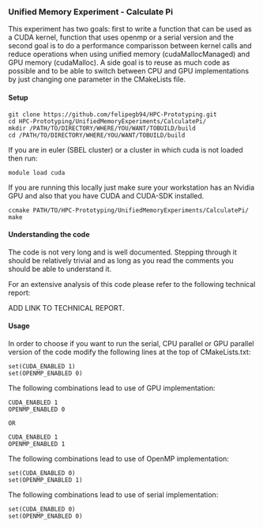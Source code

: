 ### Unified Memory Experiment - Calculate Pi

This experiment has two goals: first to write a function that can be used as a CUDA kernel, function that uses openmp or a serial version and the second goal is to do a performance comparisson between kernel calls and reduce operations when using unified memory (cudaMallocManaged) and GPU memory (cudaMalloc). A side goal is to reuse as much code as possible and to be able to switch between CPU and GPU implementations by just changing one parameter in the CMakeLists file.

#### Setup
```
git clone https://github.com/felipegb94/HPC-Prototyping.git
cd HPC-Prototyping/UnifiedMemoryExperiments/CalculatePi/
mkdir /PATH/TO/DIRECTORY/WHERE/YOU/WANT/TOBUILD/build
cd /PATH/TO/DIRECTORY/WHERE/YOU/WANT/TOBUILD/build
```
If you are in euler (SBEL cluster) or a cluster in which cuda is not loaded then run:

```
module load cuda
```

If you are running this locally just make sure your workstation has an Nvidia GPU and also that you have CUDA and CUDA-SDK installed.

```
ccmake PATH/TO/HPC-Prototyping/UnifiedMemoryExperiments/CalculatePi/
make
```

#### Understanding the code

The code is not very long and is well documented. Stepping through it should be relatively trivial and as long as you read the comments you should be able to understand it. 

For an extensive analysis of this code please refer to the following technical report: 

ADD LINK TO TECHNICAL REPORT.
#### Usage
In order to choose if you want to run the serial, CPU parallel or GPU parallel version of the code modify the following lines at the top of CMakeLists.txt:

```
set(CUDA_ENABLED 1)
set(OPENMP_ENABLED 0)
```

The following combinations lead to use of GPU implementation:

```
CUDA_ENABLED 1
OPENMP_ENABLED 0

OR

CUDA_ENABLED 1
OPENMP_ENABLED 1
```

The following combinations lead to use of OpenMP implementation:

```
set(CUDA_ENABLED 0)
set(OPENMP_ENABLED 1)
```

The following combinations lead to use of serial implementation:

```
set(CUDA_ENABLED 0)
set(OPENMP_ENABLED 0)
```









